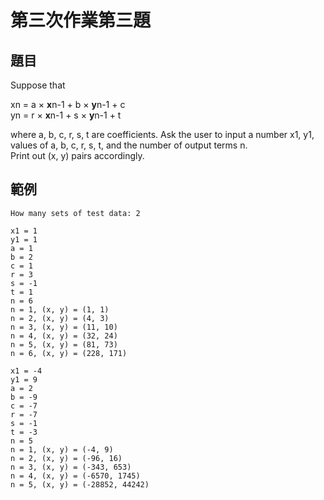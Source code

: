# 第三次作業第三題
## 題目
Suppose that  
  
xn = a × **x**n-1 + b × **y**n-1 + c  
yn = r × **x**n-1 + s × **y**n-1 + t  
  
where a, b, c, r, s, t are coefficients.
Ask the user to input a number x1, y1, values of a, b, c, r, s, t, and the number of output terms n.  
Print out (x, y) pairs accordingly.
## 範例
```
How many sets of test data: 2

x1 = 1
y1 = 1
a = 1
b = 2
c = 1
r = 3
s = -1
t = 1
n = 6
n = 1, (x, y) = (1, 1)
n = 2, (x, y) = (4, 3)
n = 3, (x, y) = (11, 10)
n = 4, (x, y) = (32, 24)
n = 5, (x, y) = (81, 73)
n = 6, (x, y) = (228, 171)

x1 = -4
y1 = 9
a = 2
b = -9
c = -7
r = -7
s = -1
t = -3
n = 5
n = 1, (x, y) = (-4, 9)
n = 2, (x, y) = (-96, 16)
n = 3, (x, y) = (-343, 653)
n = 4, (x, y) = (-6570, 1745)
n = 5, (x, y) = (-28852, 44242)
```
